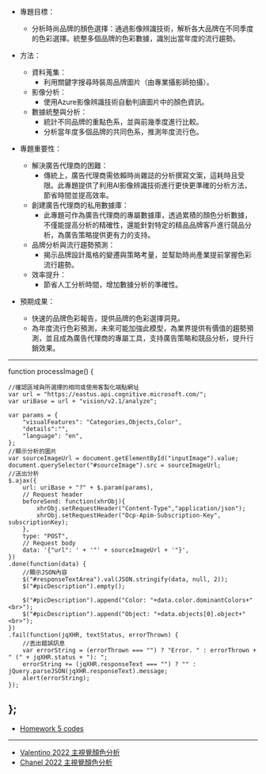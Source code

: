 * 專題目標：
  - 分析時尚品牌的顏色選擇：通過影像辨識技術，解析各大品牌在不同季度的色彩選擇。統整多個品牌的色彩數據，識別出當年度的流行趨勢。

* 方法：
  - 資料蒐集：
    - 利用關鍵字搜尋時裝周品牌圖片（由專業攝影師拍攝）。
  - 影像分析：
    - 使用Azure影像辨識技術自動判讀圖片中的顏色資訊。
  - 數據統整與分析：
    - 統計不同品牌的重點色系，並與前幾季度進行比較。
    - 分析當年度多個品牌的共同色系，推測年度流行色。

* 專題重要性：
  - 解決廣告代理商的困難：
    - 傳統上，廣告代理商需依賴時尚雜誌的分析撰寫文案，這耗時且受限。此專題提供了利用AI影像辨識技術進行更快更準確的分析方法，節省時間並提高效率。
  - 創建廣告代理商的私用數據庫：
    - 此專題可作為廣告代理商的專屬數據庫，透過累積的顏色分析數據，不僅能提高分析的精確性，還能針對特定的精品品牌客戶進行競品分析，為廣告策略提供更有力的支持。
  - 品牌分析與流行趨勢預測：
    - 揭示品牌設計風格的變遷與策略考量，並幫助時尚產業提前掌握色彩流行趨勢。
  - 效率提升：
    - 節省人工分析時間，增加數據分析的準確性。

* 預期成果：
  - 快速的品牌色彩報告，提供品牌的色彩選擇洞見。
  - 為年度流行色彩預測，未來可能加強此模型，為業界提供有價值的趨勢預測，並且成為廣告代理商的專屬工具，支持廣告策略和競品分析，提升行銷效果。


-----

function processImage() {
    
    //確認區域與所選擇的相同或使用客製化端點網址
    var url = "https://eastus.api.cognitive.microsoft.com/";
    var uriBase = url + "vision/v2.1/analyze";
    
    var params = {
        "visualFeatures": "Categories,Objects,Color",
        "details":"",
        "language": "en",
    };
    //顯示分析的圖片
    var sourceImageUrl = document.getElementById("inputImage").value;
    document.querySelector("#sourceImage").src = sourceImageUrl;
    //送出分析
    $.ajax({
        url: uriBase + "?" + $.param(params),
        // Request header
        beforeSend: function(xhrObj){
            xhrObj.setRequestHeader("Content-Type","application/json");
            xhrObj.setRequestHeader("Ocp-Apim-Subscription-Key", subscriptionKey);
        },
        type: "POST",
        // Request body
        data: '{"url": ' + '"' + sourceImageUrl + '"}',
    })
    .done(function(data) {
        //顯示JSON內容
        $("#responseTextArea").val(JSON.stringify(data, null, 2));
        $("#picDescription").empty();
        
        $("#picDescription").append("Color: "+data.color.dominantColors+"<br>");
        $("#picDescription").append("Object: "+data.objects[0].object+"<br>");
    })
    .fail(function(jqXHR, textStatus, errorThrown) {
        //丟出錯誤訊息
        var errorString = (errorThrown === "") ? "Error. " : errorThrown + " (" + jqXHR.status + "): ";
        errorString += (jqXHR.responseText === "") ? "" : jQuery.parseJSON(jqXHR.responseText).message;
        alert(errorString);
    });
};
-------
* [Homework 5 codes](https://github.com/HsinYu-W/LAT/blob/main/HW5/main.js)
---------
*  [Valentino 2022 主視覺顏色分析](valentino.png)
* [Chanel 2022 主視覺顏色分析](chanel.png)

